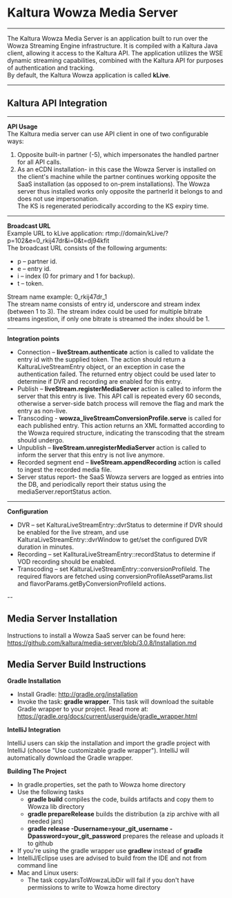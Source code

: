 Kaltura Wowza Media Server   
==========================
---
The Kaltura Wowza Media Server is an application built to run over the Wowza Streaming Engine infrastructure. It is compiled with a Kaltura Java client, allowing it access to the Kaltura API. The application utilizes the WSE dynamic streaming capabilities, combined with the Kaltura API for purposes of authentication and tracking.  
By default, the Kaltura Wowza application is called **kLive**.

---

Kaltura API Integration
---
---
**API Usage**  
The Kaltura media server can use API client in one of two configurable ways: 
1.	Opposite built-in partner (-5), which impersonates the handled partner for all API calls.
2.	As an eCDN installation- in this case the Wowza Server is installed on the client's machine while the partner continues working opposite the SaaS installation (as opposed to on-prem installations). The Wowza server thus installed works only opposite the partnerId it belongs to and does not use impersonation.  
The KS is regenerated periodically according to the KS expiry time.  

---

**Broadcast URL**  
Example URL to kLive application: rtmp://domain/kLive/?p=102&e=0_rkij47dr&i=0&t=dj94kfit  
The broadcast URL consists of the following arguments:
*	p – partner id.
*	e – entry id.
*	i – index (0 for primary and 1 for backup).
*	t – token.

Stream name example: 0_rkij47dr_1  
The stream name consists of entry id, underscore and stream index (between 1 to 3).
The stream index could be used for multiple bitrate streams ingestion, if only one bitrate is streamed the index should be 1.  

---

**Integration points**  
* Connection – **liveStream.authenticate** action is called to validate the entry id with the supplied token.
The action should return a KalturaLiveStreamEntry object, or an exception in case the authentication failed.
The returned entry object could be used later to determine if DVR and recording are enabled for this entry.
* Publish – **liveStream.registerMediaServer** action is called to inform the server that this entry is live.
This API call is repeated every 60 seconds, otherwise a server-side batch process will remove the flag and mark the entry as non-live.
* Transcoding - **wowza_liveStreamConversionProfile.serve** is called for each published entry. This action returns an XML formatted according to the Wowza required structure, indicating the transcoding that the stream should undergo.
* Unpublish – **liveStream.unregisterMediaServer** action is called to inform the server that this entry is not live anymore.
* Recorded segment end – **liveStream.appendRecording** action is called to ingest the recorded media file.
*  Server status report- the SaaS Wowza servers are logged as entries into the DB, and periodically report their status using the mediaServer.reportStatus action.

----

**Configuration**  
* DVR – set KalturaLiveStreamEntry::dvrStatus to determine if DVR should be enabled for the live stream, and use KalturaLiveStreamEntry::dvrWindow to get/set the configured DVR duration in minutes.
* Recording – set KallturaLiveStreamEntry::recordStatus to determine if VOD recording should be enabled.
* Transcoding – set KalturaLiveStreamEntry::conversionProfileId. The required flavors are fetched using conversionProfileAssetParams.list and flavorParams.getByConversionProfileId actions.

--

Media Server Installation
--

Instructions to install a Wowza SaaS server can be found here:
https://github.com/kaltura/media-server/blob/3.0.8/Installation.md

Media Server Build Instructions
--

**Gradle Installation**

* Install Gradle: http://gradle.org/installation
* Invoke the task: **gradle wrapper**. This task will download the suitable Gradle wrapper to your project. Read more at: https://gradle.org/docs/current/userguide/gradle_wrapper.html

**IntelliJ Integration**

IntelliJ users can skip the installation and import the gradle project with IntelliJ (choose "Use customizable gradle wrapper"). IntelliJ will automatically download the Gradle wrapper.


**Building The Project**

* In gradle.properties, set the path to Wowza home directory
* Use the following tasks
  * **gradle build** compiles the code, builds artifacts and copy them to Wowza lib directory
  * **gradle prepareRelease** builds the distribution (a zip archive with all needed jars)
  * **gradle release -Dusername=your_git_username -Dpassword=your_git_password** prepares the release and uploads it to github
* If you're using the gradle wrapper use **gradlew** instead of **gradle**
* IntelliJ/Eclipse uses are advised to build from the IDE and not from command line
* Mac and Linux users:
  * The task copyJarsToWowzaLibDir will fail if you don't have permissions to write to Wowza home directory